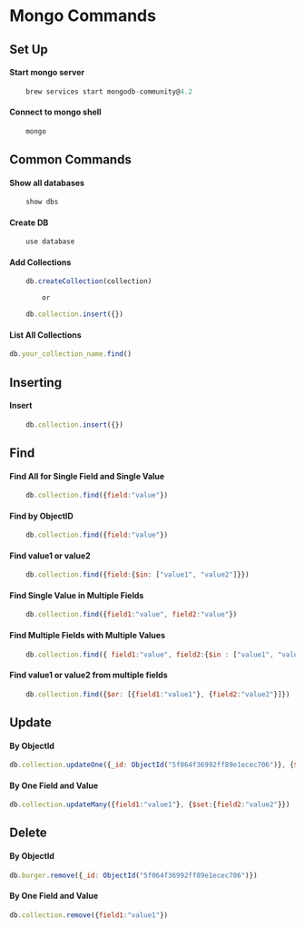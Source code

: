 # Mongo Commands
## Set Up
#### Start mongo server
```js
    brew services start mongodb-community@4.2
```

#### Connect to mongo shell
```js
    mongo
```

## Common Commands
#### Show all databases
```js
    show dbs
```
#### Create DB
```js
    use database
```

#### Add Collections
```js
    db.createCollection(collection)

        or

    db.collection.insert({})
```

#### List All Collections
```js
db.your_collection_name.find()
```

## Inserting
#### Insert
```js
    db.collection.insert({})
```

## Find
#### Find All for Single Field and Single Value
```js
    db.collection.find({field:"value"})
```

#### Find by ObjectID
```js
    db.collection.find({field:"value"})
```

#### Find value1 or value2
```js
    db.collection.find({field:{$in: ["value1", "value2"]}})
```

#### Find Single Value in Multiple Fields
```js
    db.collection.find({field1:"value", field2:"value"})
```

#### Find Multiple Fields with Multiple Values
```js
    db.collection.find({ field1:"value", field2:{$in : ["value1", "value2"]}})
```

#### Find value1 or value2 from multiple fields
```js
    db.collection.find({$or: [{field1:"value1"}, {field2:"value2"}]})
```

## Update
#### By ObjectId
```js
db.collection.updateOne({_id: ObjectId("5f064f36992ff89e1ecec706")}, {$set: {field:"value"}})
```
#### By One Field and Value
```js
db.collection.updateMany({field1:"value1"}, {$set:{field2:"value2"}})
```
## Delete
#### By ObjectId
```js
db.burger.remove({_id: ObjectId("5f064f36992ff89e1ecec706")})
```
#### By One Field and Value
```js
db.collection.remove({field1:"value1"})
```